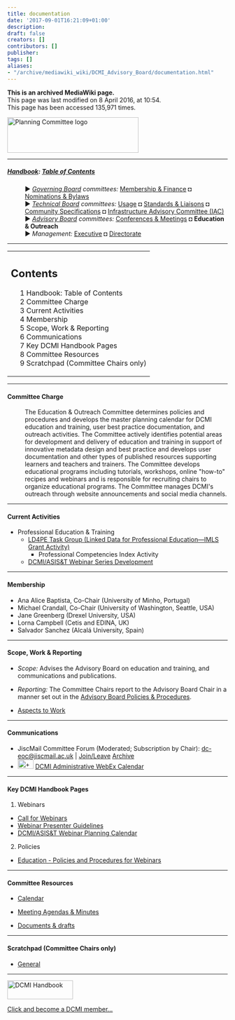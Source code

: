 ```yaml
---
title: documentation
date: '2017-09-01T16:21:09+01:00'
description: 
draft: false
creators: []
contributors: []
publisher: 
tags: []
aliases:
- "/archive/mediawiki_wiki/DCMI_Advisory_Board/documentation.html"
---
```


 **This is an archived MediaWiki page.**  
This page was last modified on 8 April 2016, at 10:54.  
This page has been accessed 135,971 times.

[<img alt="Planning Committee logo" src="/archive/mediawiki_wiki/images/Ed_Comm.png" width="300" height="81">](/archive/mediawiki_wiki/images/Ed_Comm.png "Planning Committee logo")

* * *

##### [Handbook](/archive/mediawiki_wiki/DCMI_Handbook "DCMI Handbook"): [Table of Contents](/archive/mediawiki_wiki/DCMI_Handbook/ "DCMI Handbook") 
<dl>
<dd> ► <i><a href="/mediawiki_wiki/DCMI_Governing_Board.md" title="DCMI Governing Board">Governing Board</a> committees:</i> <a href="/mediawiki_wiki/DCMI_Governing_Board/finance.md" title="DCMI Governing Board/finance">Membership &amp; Finance</a> ◘ <a href="/mediawiki_wiki/DCMI_Governing_Board/nominations.md" title="DCMI Governing Board/nominations">Nominations &amp; Bylaws</a> 
</dd>
<dd> ► <i><a href="/mediawiki_wiki/DCMI_Technical_Board.md" title="DCMI Technical Board">Technical Board</a> committees:</i> <a href="/mediawiki_wiki/DCMI_Technical_Board/usage.md" title="DCMI Technical Board/usage">Usage</a> ◘ <a href="/mediawiki_wiki/DCMI_Technical_Board/standards.md" title="DCMI Technical Board/standards">Standards &amp; Liaisons</a> ◘ <a href="/mediawiki_wiki/DCMI_Technical_Board/specifications.md" title="DCMI Technical Board/specifications">Community Specifications</a> ◘ <a href="/mediawiki_wiki/DCMI_Technical_Board/infrastructure.md" title="DCMI Technical Board/infrastructure">Infrastructure Advisory Committee (IAC)</a>
</dd>
<dd> ► <i><a href="/mediawiki_wiki/DCMI_Advisory_Board.md" title="DCMI Advisory Board">Advisory Board</a> committees:</i> <a href="/mediawiki_wiki/DCMI_Advisory_Board/meetings.md" title="DCMI Advisory Board/meetings">Conferences &amp; Meetings</a> ◘ <strong class="selflink">Education &amp; Outreach</strong>
</dd>
<dd> ► <i>Management:</i> <a href="/mediawiki_wiki/Exec_Committee.md" title="Exec Committee">Executive</a> ◘ <a href="/mediawiki_wiki/Exec_Committee/directorate.md" title="Exec Committee/directorate">Directorate</a>
</dd>
</dl>

* * *

<table id="toc" class="toc">
  <tr>
    <td>
      <div id="toctitle">
        <h2>Contents</h2>
      </div>
      <ul>
        <li class="toclevel-1"><a href="#Handbook:_Table_of_Contents"><span class="tocnumber">1</span> <span class="toctext">Handbook: Table of Contents</span></a></li>
        <li class="toclevel-1 tocsection-1"><a href="#Committee_Charge"><span class="tocnumber">2</span> <span class="toctext">Committee Charge</span></a></li>
        <li class="toclevel-1 tocsection-2"><a href="#Current_Activities"><span class="tocnumber">3</span> <span class="toctext">Current Activities</span></a></li>
        <li class="toclevel-1 tocsection-3"><a href="#Membership"><span class="tocnumber">4</span> <span class="toctext">Membership</span></a></li>
        <li class="toclevel-1 tocsection-4"><a href="#Scope.2C_Work_.26_Reporting"><span class="tocnumber">5</span> <span class="toctext">Scope, Work &amp; Reporting</span></a></li>
        <li class="toclevel-1 tocsection-5"><a href="#Communications"><span class="tocnumber">6</span> <span class="toctext">Communications</span></a></li>
        <li class="toclevel-1 tocsection-6"><a href="#Key_DCMI_Handbook_Pages"><span class="tocnumber">7</span> <span class="toctext">Key DCMI Handbook Pages</span></a></li>
        <li class="toclevel-1 tocsection-7"><a href="#Committee_Resources"><span class="tocnumber">8</span> <span class="toctext">Committee Resources</span></a></li>
        <li class="toclevel-1 tocsection-8"><a href="#Scratchpad_.28Committee_Chairs_only.29"><span class="tocnumber">9</span> <span class="toctext">Scratchpad (Committee Chairs only)</span></a></li>
      </ul>
    </td>
  </tr>
</table>


* * *

#### Committee Charge 
<dl><dd> The Education &amp; Outreach Committee determines policies and procedures and develops the master planning calendar for DCMI education and training, user best practice documentation, and outreach activities. The Committee actively identifies potential areas for development and delivery of education and training in support of innovative metadata design and best practice and develops user documentation and other types of published resources supporting learners and teachers and trainers. The Committee develops educational programs including tutorials, workshops, online "how-to" recipes and webinars and is responsible for recruiting chairs to organize educational programs. The Committee manages DCMI's outreach through website announcements and social media channels.
</dd></dl>

* * *

#### Current Activities 

- Professional Education & Training
  - [LD4PE Task Group (Linked Data for Professional Education—IMLS Grant Activity)](/archive/mediawiki_wiki/Pet/ld4pe "Pet/ld4pe")
    - Professional Competencies Index Activity
  - [DCMI/ASIS&T Webinar Series Development](/archive/mediawiki_wiki/Pet/webinars "Pet/webinars")

* * *

#### Membership 

- Ana Alice Baptista, Co-Chair (University of Minho, Portugal)
- Michael Crandall, Co-Chair (University of Washington, Seattle, USA)
- Jane Greenberg (Drexel University, USA)
- Lorna Campbell (Cetis and EDINA, UK)
- Salvador Sanchez (Alcalá University, Spain)

* * *

#### Scope, Work & Reporting 

- _Scope:_ Advises the Advisory Board on education and training, and communications and publications.
- _Reporting:_ The Committee Chairs report to the Advisory Board Chair in a manner set out in the [Advisory Board Policies & Procedures](/index.php?title=DCMI_Advisory_Board/procedures&action=edit&redlink=1 "DCMI Advisory Board/procedures (page does not exist)").

- [Aspects to Work](/archive/mediawiki_wiki/DCMI_Advisory_Board/education/AspectsToWork "DCMI Advisory Board/education/AspectsToWork")

* * *

#### Communications 

- JiscMail Committee Forum (Moderated; Subscription by Chair): [dc-eoc@jiscmail.ac.uk](mailto:dc-eoc@jiscmail.ac.uk) | [Join/Leave](http://www.jiscmail.ac.uk/lists/dc-eoc.html) [Archive](http://www.jiscmail.ac.uk/cgi-bin/wa.exe?SUBED1=dc-eoc&A=1)
- [<img alt="+ symbol" src="/archive/mediawiki_wiki/images/Plus.jpg" width="36" height="21">](/archive/mediawiki_wiki/images/Plus.jpg "+ symbol") [DCMI Administrative WebEx Calendar](https://www.google.com/calendar/embed?title=DCMI%20WebEx%20Calendar&height=600&wkst=2&bgcolor=%23ff6600&src=99h1apmg3h74clla4ufl6a009g%40group.calendar.google.com&color=%23853104&ctz=America%2FNew_York)

* * *

#### Key DCMI Handbook Pages 

1. Webinars
  - [Call for Webinars](/archive/mediawiki_wiki/DCMI_Handbook/ASIST_Webinars/CallForWebinars "DCMI Handbook/ASIST Webinars/CallForWebinars")
  - [Webinar Presenter Guidelines](/archive/mediawiki_wiki/DCMI_Handbook/ASIST_Webinars "DCMI Handbook/ASIST Webinars")
  - [DCMI/ASIS&T Webinar Planning Calendar](/archive/mediawiki_wiki/DCMI_Handbook/ASIST_Webinars/calendar "DCMI Handbook/ASIST Webinars/calendar")
2. Policies
  - [Education - Policies and Procedures for Webinars](/archive/mediawiki_wiki/DCMI_Advisory_Board/webinarsPolicies "DCMI Advisory Board/webinarsPolicies")

* * *

#### Committee Resources 

- [Calendar](/archive/mediawiki_wiki/DCMI_Advisory_Board/education/calendar "DCMI Advisory Board/education/calendar")

- [Meeting Agendas & Minutes](/archive/mediawiki_wiki/DCMI_Advisory_Board/education/minutes "DCMI Advisory Board/education/minutes")

- [Documents & drafts](/archive/mediawiki_wiki/DCMI_Advisory_Board/education/documents "DCMI Advisory Board/education/documents")

* * *

#### Scratchpad (Committee Chairs only) 

- [General](/archive/mediawiki_wiki/DCMI_Advisory_Board/scratchpad/education "DCMI Advisory Board/scratchpad/education")

* * *

[<img alt="DCMI Handbook" src="/archive/mediawiki_wiki/images/Join_us-150.png" width="150" height="43">](/archive/mediawiki_wiki/images/Join_us-150.png "DCMI Handbook")

[Click and become a DCMI member...](http://dublincore.org/support/#individualMember)

